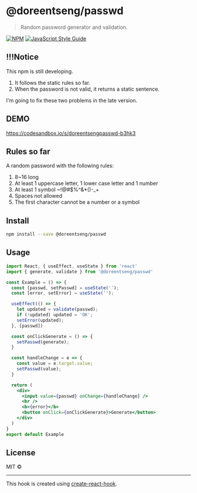 # @doreentseng/passwd

> Random password generator and validation.

[![NPM](https://img.shields.io/npm/v/@doreentseng/passwd.svg)](https://www.npmjs.com/package/@doreentseng/passwd) [![JavaScript Style Guide](https://img.shields.io/badge/code_style-standard-brightgreen.svg)](https://standardjs.com)

## !!!Notice
This npm is still developing. 
1. It follows the static rules so far.
2. When the password is not valid, it returns a static sentence.

I'm going to fix these two problems in the late version.

## DEMO
<https://codesandbox.io/s/doreentsengpasswd-b3hk3>

## Rules so far
A random password with the following rules:
1. 8~16 long
2. At least 1 uppercase letter, 1 lower case letter and 1 number
3. At least 1 symbol ~!@#$%^&*()-_+
4. Spaces not allowed
5. The first character cannot be a number or a symbol

## Install

```bash
npm install --save @doreentseng/passwd
```

## Usage

```jsx
import React, { useEffect, useState } from 'react'
import { generate, validate } from '@doreentseng/passwd'

const Example = () => {
  const [passwd, setPasswd] = useState('');
  const [error, setError] = useState('');

  useEffect(() => {
    let updated = validate(passwd);
    if (!updated) updated = 'OK';
    setError(updated);
  }, [passwd])

  const onClickGenerate = () => {
    setPasswd(generate);
  }

  const handleChange = e => {
    const value = e.target.value;
    setPasswd(value);
  }

  return (
    <div>
      <input value={passwd} onChange={handleChange} />
      <br />
      <b>{error}</b>
      <button onClick={onClickGenerate}>Generate</button>
    </div>
  )
}
export default Example
```

## License

MIT © [](https://github.com/)

---

This hook is created using [create-react-hook](https://github.com/hermanya/create-react-hook).
